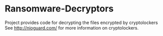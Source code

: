 # Ransomware-Decryptors
Project provides code for decrypting the files encrypted by cryptolockers
See http://nioguard.com/ for more information on cryptolockers.